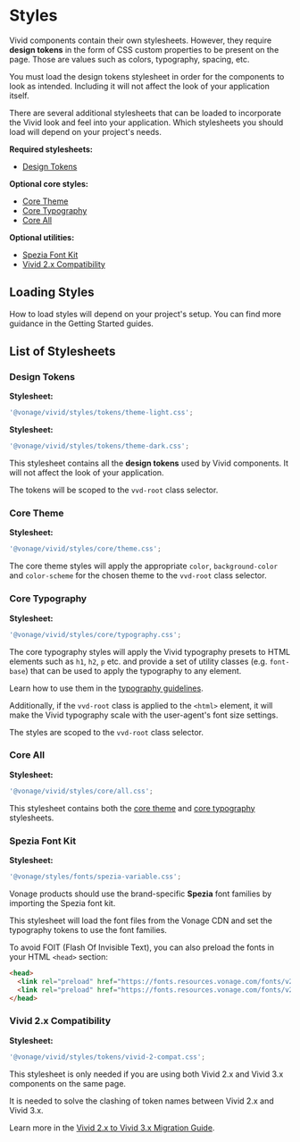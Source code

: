 # Styles

Vivid components contain their own stylesheets. However, they require **design tokens** in the form of CSS custom properties to be present on the page.
Those are values such as colors, typography, spacing, etc.

You must load the design tokens stylesheet in order for the components to look as intended. Including it will not affect the look of your application itself.

There are several additional stylesheets that can be loaded to incorporate the Vivid look and feel into your application.
Which stylesheets you should load will depend on your project's needs.

**Required stylesheets:**
* [Design Tokens](#design-tokens)

**Optional core styles:**
* [Core Theme](#core-theme)
* [Core Typography](#core-typography)
* [Core All](#core-all)

**Optional utilities:**
* [Spezia Font Kit](#spezia-font-kit)
* [Vivid 2.x Compatibility](#vivid-2x-compatibility)

## Loading Styles

How to load styles will depend on your project's setup. You can find more guidance in the Getting Started guides.

## List of Stylesheets

### Design Tokens

<vwc-tabs>
<vwc-tab id="light" label="Light Theme"></vwc-tab>
<vwc-tab-panel>

**Stylesheet:**
```js
'@vonage/vivid/styles/tokens/theme-light.css';
```

</vwc-tab-panel>
<vwc-tab id="dark" label="Dark Theme"></vwc-tab>
<vwc-tab-panel>

**Stylesheet:**
```js
'@vonage/vivid/styles/tokens/theme-dark.css';
```

</vwc-tab-panel>
</vwc-tabs>

This stylesheet contains all the **design tokens** used by Vivid components. It will not affect the look of your application.

The tokens will be scoped to the `vvd-root` class selector.

### Core Theme

**Stylesheet:**
```js
'@vonage/vivid/styles/core/theme.css';
```

The core theme styles will apply the appropriate `color`, `background-color` and `color-scheme` for the chosen theme to the `vvd-root` class selector.

### Core Typography

**Stylesheet:**
```js
'@vonage/vivid/styles/core/typography.css';
```

The core typography styles will apply the Vivid typography presets to HTML elements such as `h1`, `h2`, `p` etc. and provide a set of utility classes (e.g. `font-base`) that can be used to apply the typography to any element.

Learn how to use them in the [typography guidelines](/designs/typography/#core-typography).

Additionally, if the `vvd-root` class is applied to the `<html>` element, it will make the Vivid typography scale with the user-agent's font size settings.

The styles are scoped to the `vvd-root` class selector.

### Core All

**Stylesheet:**
```js
'@vonage/vivid/styles/core/all.css';
```

This stylesheet contains both the [core theme](#core-theme) and [core typography](#core-typography) stylesheets.

### Spezia Font Kit

**Stylesheet:**
```js
'@vonage/styles/fonts/spezia-variable.css';
```

Vonage products should use the brand-specific **Spezia** font families by importing the Spezia font kit.

This stylesheet will load the font files from the Vonage CDN and set the typography tokens to use the font families.

To avoid FOIT (Flash Of Invisible Text), you can also preload the fonts in your HTML `<head>` section:

```html
<head>
  <link rel="preload" href="https://fonts.resources.vonage.com/fonts/v2/SpeziaCompleteVariableUprightWeb.woff2" type="font/woff2" as="font" crossorigin="anonymous" >
  <link rel="preload" href="https://fonts.resources.vonage.com/fonts/v2/SpeziaMonoCompleteVariableWeb.woff2" type="font/woff2" as="font" crossorigin="anonymous" >
</head>
```

### Vivid 2.x Compatibility

**Stylesheet:**
```js
'@vonage/vivid/styles/tokens/vivid-2-compat.css';
```

This stylesheet is only needed if you are using both Vivid 2.x and Vivid 3.x components on the same page.

It is needed to solve the clashing of token names between Vivid 2.x and Vivid 3.x.

Learn more in the [Vivid 2.x to Vivid 3.x Migration Guide](/guides/vivid-2-migration/).
